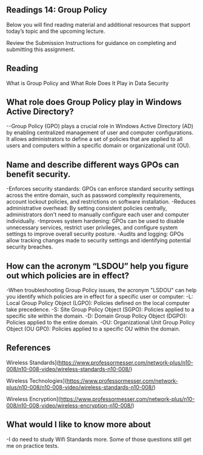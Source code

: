 ## Readings 14: Group Policy

Below you will find reading material and additional resources that support today’s topic and the upcoming lecture.

Review the Submission Instructions for guidance on completing and submitting this assignment.

## Reading

What is Group Policy and What Role Does It Play in Data Security


## What role does Group Policy play in Windows Active Directory?

--Group Policy (GPO) plays a crucial role in Windows Active Directory (AD) by enabling centralized management of user and computer configurations. It allows administrators to define a set of policies that are applied to all users and computers within a specific domain or organizational unit (OU).

## Name and describe different ways GPOs can benefit security.

-Enforces security standards: GPOs can enforce standard security settings across the entire domain, such as password complexity requirements, account lockout policies, and restrictions on software installation.
-Reduces administrative overhead: By setting consistent policies centrally, administrators don't need to manually configure each user and computer individually.
-Improves system hardening: GPOs can be used to disable unnecessary services, restrict user privileges, and configure system settings to improve overall security posture.
-Audits and logging: GPOs allow tracking changes made to security settings and identifying potential security breaches.


## How can the acronym “LSDOU” help you figure out which policies are in effect?

-When troubleshooting Group Policy issues, the acronym "LSDOU" can help you identify which policies are in effect for a specific user or computer:
-L: Local Group Policy Object (LGPO): Policies defined on the local computer take precedence.
-S: Site Group Policy Object (SGPO): Policies applied to a specific site within the domain.
-D: Domain Group Policy Object (DGPO): Policies applied to the entire domain.
-OU: Organizational Unit Group Policy Object (OU GPO): Policies applied to a specific OU within the domain.


## References

Wireless Standards](https://www.professormesser.com/network-plus/n10-008/n10-008-video/wireless-standards-n10-008/) 

Wireless Technologies](https://www.professormesser.com/network-plus/n10-008/n10-008-video/wireless-standards-n10-008/) 

Wireless Encryption](https://www.professormesser.com/network-plus/n10-008/n10-008-video/wireless-encryption-n10-008/) 

## What would I like to know more about

-I do need to study Wifi Standards more. Some of those questions still get me on practice tests.
